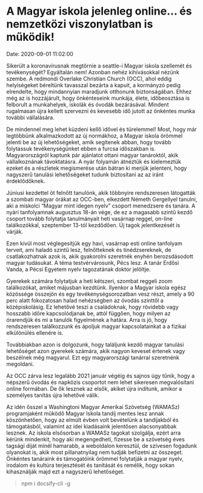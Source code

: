 # A Magyar iskola jelenleg online… és nemzetközi viszonylatban is működik!

Date: 2020-09-01 11:02:00


Sikerült a koronavírusnak megtörnie a seattle-i Magyar iskola szellemét és tevékenységét? Egyáltalán nem! Azonban nehéz kihívásokkal nézünk szembe. A  redmondi Overlake Christian Church (OCC), ahol eddig helyiségeket béreltünk tavasszal bezárta a kapuit, a kormányzó pedig  elrendelte, hogy mindannyian maradjunk otthonunk biztonságában. Ehhez még az is hozzájárult, hogy önkénteseink munkája, élete, időbeosztása is felborult a munkahelyek, iskolák és óvodák bezárásával. Mindent rugalmasan újra kellett szervezni és kevesebb idő jutott az önkéntes munka további vállalására.

De mindennel meg lehet küzdeni kellő idővel és türelemmel! Most, hogy már legtöbbünk alkalmazkodott az új normákhoz, a Magyar iskola örömmel jelenti be az új lehetőségeket, amik segítenek abban, hogy tovább folytassuk tevékenységünket ebben a furcsa időszakban is. Magyarországról kaptunk pár ajánlatot ottani magyar tanároktól, akik vállalkoznának távoktatásra.  A nyár folyamán átnéztük és kielemeztük ezeket és a részletek megismerése után bátran ki merjük jelenteni, hogy nagyszerű tanulási lehetőségeket tudunk biztosítani az az iránt érdeklődőknek.

Júniusi kezdettel öt felnőtt tanulónk, akik többnyire rendszeresen látogatták a szombati magyar órákat az OCC-ben, elkezdett Németh Gergellyel tanulni, aki a miskolci “Magyar mint idegen nyelv” csoport menedzsere és tanára. A nyári tanfolyamnak augusztus 18-án vége, de ez a magasabb szintű kezdő csoport tovább folytatja tanulmányait heti vasárnap reggel, on-line találkozókkal, szeptember 13-tól kezdődően. Új tagok jelentkezését is várják.

Ezen kívül most véglegesítjük egy havi, vasárnap esti online tanfolyam terveit, ami haladó szintű lesz, felnőtteknek és tinédzsereknek, de csatlakozhatnak azok is, akik gyakorolni szeretnék enyhén berozsdásodott magyar tudásukat. A téma testvérvárosunk, Pécs lesz. A tanár Erdősi Vanda, a Pécsi Egyetem nyelv tagozatának doktor jelöltje.

Gyerekek számára folytatjuk a heti kétszeri, szombat reggeli zoom találkozókat, amiket májusban kezdtünk. Ilyenkor a Magyar iskola egész közössége összejön és egy tevékenységsorozatban vesz részt, amely a 90 perc alatt fokozatosan halad nehézségben az óvodás szinttől a középiskolásig. Ez lehetővé teszi a családoknak, hogy rövidebb vagy hosszabb időre kapcsolódjanak be, attól függően, hogy milyen az órarendjük és mi a tanulók figyelmének a határa. Arra is jó, hogy rendszeresen találkozzunk és ápoljuk magyar kapcsolatainkat a a fizikai elkülönülés ellenére is.

Továbbiakban azon is dolgozunk, hogy találjunk kezdő magyar tanulási lehetőséget azon gyerekek számára, akik nagyon keveset értenek vagy beszélnek még magyarul. Ezt egy magyarországi tanárral szeretnénk megoldani.

Az OCC zárva lesz legalább 2021 január végéig és sajnos úgy tűnik, hogy a népszerű óvodás és napközis csoportot nem lehet sikeresen megvalósítani online formában. De ők lesznek az elsők, akiket újra indítunk, amikor a személyes tanítás újra lehetővé válik.

Az idén ősszel a Washingtoni Magyar Amerikai Szövetség (WAMASz) programjaként működő Magyar Iskola tandíj mentes lesz annak köszönhetően, hogy az elmúlt évben volt bevételünk a tandíjakból és támogatásból, valamint az idei kiadásaink jelentősen alacsonyabbak lesznek. Az iskola elsősorban a WAMASz tagokat szolgálja, ezért arra kérünk mindenkit, hogy aki megengedheti, fizesse be a szövetség éves tagsági díját minél hamarabb, a weboldalon keresztül, de szívesen fogadunk olyanokat is, akik most pillanatnyilag nem tudják befizetni az összeget. Önkéntes tanáraink és támogatóink örömmel folytatják a magyar nyelv, irodalom és kultúra terjesztését és tanítását és remélik, hogy sokan kihasználják majd ezt a nagyszerű lehetőséget. 




> npm i docsify-cli -g



